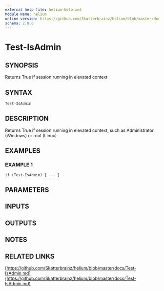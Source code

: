 ```yaml
---
external help file: helium-help.xml
Module Name: helium
online version: https://github.com/Skatterbrainz/helium/blob/master/docs/Test-IsAdmin.md
schema: 2.0.0
---
```


# Test-IsAdmin

## SYNOPSIS
Returns True if session running in elevated context

## SYNTAX

```
Test-IsAdmin
```

## DESCRIPTION
Returns True if session running in elevated context, such as Administrator (Windows) or root (Linux)

## EXAMPLES

### EXAMPLE 1
```
if (Test-IsAdmin) { ... }
```

## PARAMETERS

## INPUTS

## OUTPUTS

## NOTES

## RELATED LINKS

[https://github.com/Skatterbrainz/helium/blob/master/docs/Test-IsAdmin.md](https://github.com/Skatterbrainz/helium/blob/master/docs/Test-IsAdmin.md)

